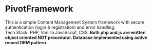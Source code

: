 # PivotFramework
This is a simple Content Management System framework with secure authentication (login & registration) and error handling. <br>
Tech Stack: PHP, Vanilla JavaScript, CSS. <b>
Both php and js are written object oriented NOT procedural.
Database implemented using active record ORM pattern.  